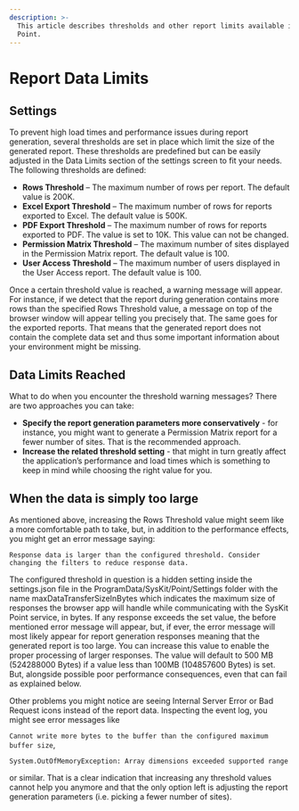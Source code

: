 ```yaml
---
description: >-
  This article describes thresholds and other report limits available in SysKit
  Point.
---
```


# Report Data Limits

## Settings

To prevent high load times and performance issues during report generation, several thresholds are set in place which limit the size of the generated report. These thresholds are predefined but can be easily adjusted in the Data Limits section of the settings screen to fit your needs. The following thresholds are defined:

* **Rows Threshold** – The maximum number of rows per report. The default value is 200K.
* **Excel Export Threshold** – The maximum number of rows for reports exported to Excel. The default value is 500K.  
* **PDF Export Threshold** – The maximum number of rows for reports exported to PDF. The value is set to 10K. This value can not be changed.
* **Permission Matrix Threshold** – The maximum number of sites displayed in the Permission Matrix report. The default value is 100. 
* **User Access Threshold** – The maximum number of users displayed in the User Access report. The default value is 100. 

Once a certain threshold value is reached, a warning message will appear. For instance, if we detect that the report during generation contains more rows than the specified Rows Threshold value, a message on top of the browser window will appear telling you precisely that. The same goes for the exported reports. That means that the generated report does not contain the complete data set and thus some important information about your environment might be missing.

## Data Limits Reached

What to do when you encounter the threshold warning messages? There are two approaches you can take:

* **Specify the report generation parameters more conservatively** - for instance, you might want to generate a Permission Matrix report for a fewer number of sites. That is the recommended approach. 
* **Increase the related threshold setting** - that might in turn greatly affect the application’s performance and load times which is something to keep in mind while choosing the right value for you. 

## When the data is simply too large

As mentioned above, increasing the Rows Threshold value might seem like a more comfortable path to take, but, in addition to the performance effects, you might get an error message saying:

`Response data is larger than the configured threshold. Consider changing the filters to reduce response data.`

The configured threshold in question is a hidden setting inside the settings.json file in the ProgramData/SysKit/Point/Settings folder with the name maxDataTransferSizeInBytes which indicates the maximum size of responses the browser app will handle while communicating with the SysKit Point service, in bytes. If any response exceeds the set value, the before mentioned error message will appear, but, if ever, the error message will most likely appear for report generation responses meaning that the generated report is too large. You can increase this value to enable the proper processing of larger responses. The value will default to 500 MB \(524288000 Bytes\) if a value less than 100MB \(104857600 Bytes\) is set. But, alongside possible poor performance consequences, even that can fail as explained below.

Other problems you might notice are seeing Internal Server Error or Bad Request icons instead of the report data. Inspecting the event log, you might see error messages like

`Cannot write more bytes to the buffer than the configured maximum buffer size`,

`System.OutOfMemoryException: Array dimensions exceeded supported range`

or similar. That is a clear indication that increasing any threshold values cannot help you anymore and that the only option left is adjusting the report generation parameters \(i.e. picking a fewer number of sites\).

